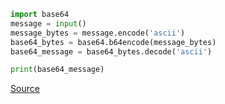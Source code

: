 ```python
import base64
message = input()
message_bytes = message.encode('ascii')
base64_bytes = base64.b64encode(message_bytes)
base64_message = base64_bytes.decode('ascii')

print(base64_message)
```
[Source](https://stackabuse.com/encoding-and-decoding-base64-strings-in-python/)
